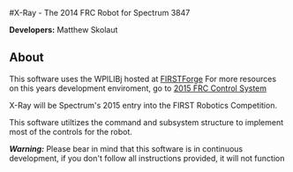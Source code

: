 #X-Ray - The 2014 FRC Robot for Spectrum 3847

**Developers:** Matthew Skolaut

## About
This software uses the WPILIBj hosted at [FIRSTForge](http://firstforge.wpi.edu/sf/projects/wpilib "FIRSTForge")
For more resources on this years development enviroment, go to [2015 FRC Control System](http://wpilib.screenstepslive.com/s/4485 "2015 FRC Control System")

X-Ray will be Spectrum's 2015 entry into the FIRST Robotics Competition.

This software utiltizes the command and subsystem structure to implement most of the controls for the robot.

***Warning:*** Please bear in mind that this software is in continuous development, if you don't follow all instructions provided, it will not function
